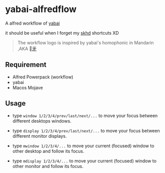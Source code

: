 # yabai-alfredflow

A alfred workflow of [yabai](github.com/koekeishiya/yabai)

it should be useful when I forget my [skhd](github.com/koekeishiya/shkd) shortcuts XD

> The workflow logo is inspired by yabai's homophonic in Mandarin ,AKA 🦷[牙](https://zh.wikipedia.org/wiki/牙齒)

## Requirement

* Alfred Powerpack (workflow)
* yabai
* Macos Mojave


## Usage

* type `window 1/2/3/4/prev/last/next/...` to move your focus between different desktops windows.

* type `display 1/2/3/4/prev/last/next/...` to move your focus between different monitor displays.

* type `mwindow 1/2/3/4/...` to move your current (focused) window to other desktop and follow its focus.

* type `mdisplay 1/2/3/4/...` to move your current (focused) window to other monitor and follow its focus.
